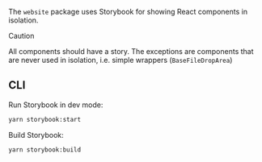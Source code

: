 The `website` package uses Storybook for showing React components in isolation.

> [!CAUTION]
> All components should have a story. The exceptions are components that are never used in isolation, i.e. simple wrappers (`BaseFileDropArea`)

## CLI

Run Storybook in dev mode:

```sh
yarn storybook:start
```

Build Storybook:

```sh
yarn storybook:build
```
